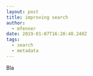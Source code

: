 ```yaml
---
layout: post
title: improving search
author:
  - mfenner
date: 2019-01-07T16:20:48.240Z
tags:
  - search
  - metadata
---
```

Bla
